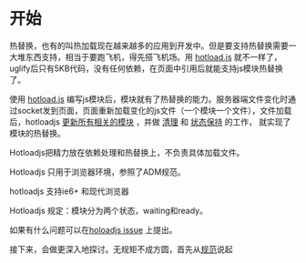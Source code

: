 # 开始

热替换，也有的叫热加载现在越来越多的应用到开发中。但是要支持热替换需要一大堆东西支持，相当于要跑飞机，得先搭飞机场。用 [hotload.js](https://github.com/duhongwei/hotloadjs) 就不一样了，uglify后只有5KB代码，没有任何依赖，在页面中引用后就能支持js模块热替换了。

使用 [hotload.js](https://github.com/duhongwei/hotloadjs) 编写js模块后，模块就有了热替换的能力。服务器端文件变化时通过socket发到页面，页面重新加载变化的js文件（一个模块一个文件），文件加载后，hotloadjs [更新所有相关的模块](hotload/unload.md) ，并做 [清理](hotload/unload.md) 和 [状态保持](hotload/hold.md) 的工作， 就实现了模块的热替换。

Hotloadjs把精力放在依赖处理和热替换上，不负责具体加载文件。

Hotloadjs 只用于浏览器环境，参照了ADM规范。

hotloadjs 支持ie6+ 和现代浏览器

Hotloadjs 规定：模块分为两个状态，waiting和ready。

如果有什么问题可以在[holoadjs issue](https://github.com/duhongwei/hotloadjs/issues) 上提出。

接下来，会做更深入地探讨。无规矩不成方圆，首先从[规范](specs.md)说起
